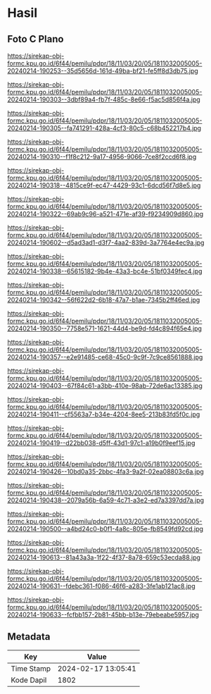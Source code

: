 # Hasil

## Foto C Plano

https://sirekap-obj-formc.kpu.go.id/6f44/pemilu/pdpr/18/11/03/20/05/1811032005005-20240214-190253--35d5656d-161d-49ba-bf21-fe5ff8d3db75.jpg

https://sirekap-obj-formc.kpu.go.id/6f44/pemilu/pdpr/18/11/03/20/05/1811032005005-20240214-190303--3dbf89a4-fb7f-485c-8e66-f5ac5d856f4a.jpg

https://sirekap-obj-formc.kpu.go.id/6f44/pemilu/pdpr/18/11/03/20/05/1811032005005-20240214-190305--fa741291-428a-4cf3-80c5-c68b452217b4.jpg

https://sirekap-obj-formc.kpu.go.id/6f44/pemilu/pdpr/18/11/03/20/05/1811032005005-20240214-190310--f1f8c212-9a17-4956-9066-7ce8f2ccd6f8.jpg

https://sirekap-obj-formc.kpu.go.id/6f44/pemilu/pdpr/18/11/03/20/05/1811032005005-20240214-190318--4815ce9f-ec47-4429-93c1-6dcd56f7d8e5.jpg

https://sirekap-obj-formc.kpu.go.id/6f44/pemilu/pdpr/18/11/03/20/05/1811032005005-20240214-190322--69ab9c96-a521-471e-af39-f9234909d860.jpg

https://sirekap-obj-formc.kpu.go.id/6f44/pemilu/pdpr/18/11/03/20/05/1811032005005-20240214-190602--d5ad3ad1-d3f7-4aa2-839d-3a7764e4ec9a.jpg

https://sirekap-obj-formc.kpu.go.id/6f44/pemilu/pdpr/18/11/03/20/05/1811032005005-20240214-190338--65615182-9b4e-43a3-bc4e-51bf0349fec4.jpg

https://sirekap-obj-formc.kpu.go.id/6f44/pemilu/pdpr/18/11/03/20/05/1811032005005-20240214-190342--56f622d2-6b18-47a7-b1ae-7345b2ff46ed.jpg

https://sirekap-obj-formc.kpu.go.id/6f44/pemilu/pdpr/18/11/03/20/05/1811032005005-20240214-190350--7758e571-1621-44d4-be9d-fd4c894f65e4.jpg

https://sirekap-obj-formc.kpu.go.id/6f44/pemilu/pdpr/18/11/03/20/05/1811032005005-20240214-190357--e2e91485-ce68-45c0-9c9f-7c9ce8561888.jpg

https://sirekap-obj-formc.kpu.go.id/6f44/pemilu/pdpr/18/11/03/20/05/1811032005005-20240214-190403--67f84c61-a3bb-410e-98ab-72de6ac13385.jpg

https://sirekap-obj-formc.kpu.go.id/6f44/pemilu/pdpr/18/11/03/20/05/1811032005005-20240214-190411--cf5563a7-b34e-4204-8ee5-213b83fd5f0c.jpg

https://sirekap-obj-formc.kpu.go.id/6f44/pemilu/pdpr/18/11/03/20/05/1811032005005-20240214-190419--d22bb038-d5ff-43d1-97c1-a19b0f9eef15.jpg

https://sirekap-obj-formc.kpu.go.id/6f44/pemilu/pdpr/18/11/03/20/05/1811032005005-20240214-190426--10bd0a35-2bbc-4fa3-9a2f-02ea08803c6a.jpg

https://sirekap-obj-formc.kpu.go.id/6f44/pemilu/pdpr/18/11/03/20/05/1811032005005-20240214-190438--2079a56b-6a59-4c71-a3e2-ed7a3397dd7a.jpg

https://sirekap-obj-formc.kpu.go.id/6f44/pemilu/pdpr/18/11/03/20/05/1811032005005-20240214-190500--a4bd24c0-b0f1-4a8c-805e-fb8549fd92cd.jpg

https://sirekap-obj-formc.kpu.go.id/6f44/pemilu/pdpr/18/11/03/20/05/1811032005005-20240214-190613--81a43a3a-1f22-4f37-8a78-659c53ecda88.jpg

https://sirekap-obj-formc.kpu.go.id/6f44/pemilu/pdpr/18/11/03/20/05/1811032005005-20240214-190631--fdebc361-f086-46f6-a283-3fe1ab121ac8.jpg

https://sirekap-obj-formc.kpu.go.id/6f44/pemilu/pdpr/18/11/03/20/05/1811032005005-20240214-190633--fcfbb157-2b81-45bb-b13e-79ebeabe5957.jpg


## Metadata

| Key        | Value               |
| ---------- | ------------------- |
| Time Stamp | 2024-02-17 13:05:41 |
| Kode Dapil | 1802                |



